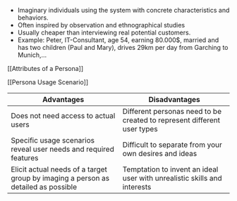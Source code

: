 - Imaginary individuals using the system with concrete characteristics and behaviors. 
- Often inspired by observation and ethnographical studies
- Usually cheaper than interviewing real potential customers. 
- Example: Peter, IT-Consultant, age 54, earning 80.000$, married and has two children (Paul and Mary), drives 29km per day from Garching to Munich,…

[[Attributes of a Persona]]

[[Persona Usage Scenario]]


| Advantages                                                                        | Disadvantages                                                            |
| --------------------------------------------------------------------------------- | ------------------------------------------------------------------------ |
| Does not need access to actual users                                              | Different personas need to be created to represent different user types  |
| Specific usage scenarios reveal user needs and required features                  | Difficult to separate from your own desires and ideas                    |
| Elicit actual needs of a target group by imaging a person as detailed as possible | Temptation to invent an ideal user with unrealistic skills and interests |
